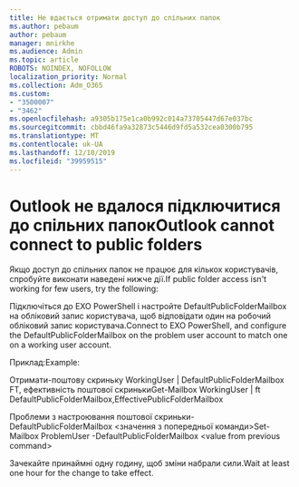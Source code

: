 ```yaml
---
title: Не вдається отримати доступ до спільних папок
ms.author: pebaum
author: pebaum
manager: mnirkhe
ms.audience: Admin
ms.topic: article
ROBOTS: NOINDEX, NOFOLLOW
localization_priority: Normal
ms.collection: Adm_O365
ms.custom:
- "3500007"
- "3462"
ms.openlocfilehash: a9305b175e1ca0b992c014a73705447d67e037bc
ms.sourcegitcommit: cbbd46fa9a32873c5446d9fd5a532cea0300b795
ms.translationtype: MT
ms.contentlocale: uk-UA
ms.lasthandoff: 12/10/2019
ms.locfileid: "39959515"
---
```

# <a name="outlook-cannot-connect-to-public-folders"></a><span data-ttu-id="f0479-102">Outlook не вдалося підключитися до спільних папок</span><span class="sxs-lookup"><span data-stu-id="f0479-102">Outlook cannot connect to public folders</span></span>

<span data-ttu-id="f0479-103">Якщо доступ до спільних папок не працює для кількох користувачів, спробуйте виконати наведені нижче дії.</span><span class="sxs-lookup"><span data-stu-id="f0479-103">If public folder access isn't working for few users, try the following:</span></span>

<span data-ttu-id="f0479-104">Підключіться до EXO PowerShell і настройте DefaultPublicFolderMailbox на обліковий запис користувача, щоб відповідати один на робочий обліковий запис користувача.</span><span class="sxs-lookup"><span data-stu-id="f0479-104">Connect to EXO PowerShell, and configure the DefaultPublicFolderMailbox on the problem user account to match one on a working user account.</span></span>

<span data-ttu-id="f0479-105">Приклад:</span><span class="sxs-lookup"><span data-stu-id="f0479-105">Example:</span></span>

<span data-ttu-id="f0479-106">Отримати-поштову скриньку WorkingUser | DefaultPublicFolderMailbox FT, ефективність поштової скриньки</span><span class="sxs-lookup"><span data-stu-id="f0479-106">Get-Mailbox WorkingUser | ft DefaultPublicFolderMailbox,EffectivePublicFolderMailbox</span></span>

<span data-ttu-id="f0479-107">Проблеми з настроювання поштової скриньки-DefaultPublicFolderMailbox \<значення з попередньої команди></span><span class="sxs-lookup"><span data-stu-id="f0479-107">Set-Mailbox ProblemUser -DefaultPublicFolderMailbox \<value from previous command></span></span>

<span data-ttu-id="f0479-108">Зачекайте принаймні одну годину, щоб зміни набрали сили.</span><span class="sxs-lookup"><span data-stu-id="f0479-108">Wait at least one hour for the change to take effect.</span></span>